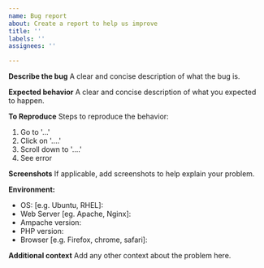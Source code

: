 ```yaml
---
name: Bug report
about: Create a report to help us improve
title: ''
labels: ''
assignees: ''

---
```


**Describe the bug**
A clear and concise description of what the bug is.

**Expected behavior**
A clear and concise description of what you expected to happen.

**To Reproduce**
Steps to reproduce the behavior:
1. Go to '...'
2. Click on '....'
3. Scroll down to '....'
4. See error

**Screenshots**
If applicable, add screenshots to help explain your problem.

**Environment:**
 - OS: [e.g. Ubuntu, RHEL]:
 - Web Server [eg. Apache, Nginx]:
 - Ampache version:
 - PHP version:
 - Browser [e.g. Firefox, chrome, safari]:

**Additional context**
Add any other context about the problem here.
